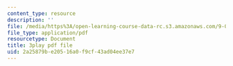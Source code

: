 ```yaml
---
content_type: resource
description: ''
file: /media/https%3A/open-learning-course-data-rc.s3.amazonaws.com/9-00sc-introduction-to-psychology-fall-2011/2a25879be20516a0f9cf43ad04ee37e7_-cK1og4ElKE.pdf
file_type: application/pdf
resourcetype: Document
title: 3play pdf file
uid: 2a25879b-e205-16a0-f9cf-43ad04ee37e7
---
```

